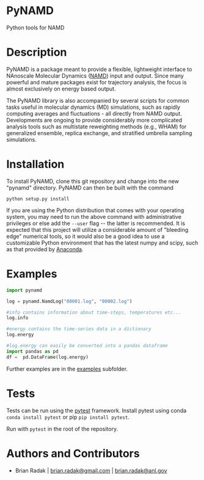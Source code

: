 PyNAMD
======

Python tools for NAMD

Description
===========

PyNAMD is a package meant to provide a flexible, lightweight interface to NAnoscale Molecular Dynamics ([NAMD](http://www.ks.uiuc.edu/Research/namd/)) input and output. Since many powerful and mature packages exist for trajectory analysis, the focus is almost exclusively on energy based output.

The PyNAMD library is also accompanied by several scripts for common tasks useful in molecular dynamics (MD) simulations, such as rapidly computing averages and fluctuations - all directly from NAMD output. Developments are ongoing to provide considerably more complicated analysis tools such as multistate reweighting methods (e.g., WHAM) for generalized ensemble, replica exchange, and stratified umbrella sampling simulations.

Installation
============

To install PyNAMD, clone this git repository and change into the new "pynamd" directory. PyNAMD can then be built with the command

```
python setup.py install
```

If you are using the Python distribution that comes with your operating system, you may need to run the above command with administrative privileges or else add the ``--user`` flag -- the latter is recommended. It is expected that this project will utilize a considerable amount of "bleeding edge" numerical tools, so it would also be a good idea to use a customizable Python environment that has the latest numpy and scipy, such as that provided by [Anaconda](https://www.continuum.io/downloads).


Examples
========

```python
import pynamd

log = pynamd.NamdLog("00001.log", "00002.log")

#info contains information about time-steps, temperatures etc...
log.info

#energy contains the time-series data in a dictionary
log.energy

#log.energy can easily be converted into a pandas dataframe
import pandas as pd 
df =  pd.DataFrame(log.energy)
```

Further examples are in the [examples](examples/) subfolder. 


Tests
=====

Tests can be run using the [pytest](http://doc.pytest.org/en/latest/) framework. Install pytest using conda `conda install pytest` or pip `pip install pytest`.

Run with `pytest` in the root of the repository.  


Authors and Contributors
========================

* Brian Radak | brian.radak@gmail.com | brian.radak@anl.gov

